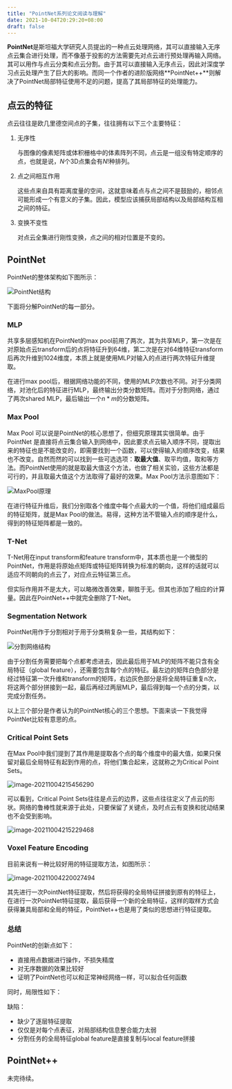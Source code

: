 ```yaml
---
title: "PointNet系列论文阅读与理解"
date: 2021-10-04T20:29:20+08:00
draft: false
---
```


**PointNet**是斯坦福大学研究人员提出的一种点云处理网络，其可以直接输入无序点云集合进行处理，而不像基于投影的方法需要先对点云进行预处理再输入网络。其可以用作与点云分类和点云分割。由于其可以直接输入无序点云，因此对深度学习点云处理产生了巨大的影响。而同一个作者的进阶版网络**PointNet++**则解决了PointNet局部特征使用不足的问题，提高了其局部特征的处理能力。

## 点云的特征

点云往往是欧几里德空间点的子集，往往拥有以下三个主要特征：

1. 无序性

   与图像的像素矩阵或体积栅格中的体素阵列不同，点云是一组没有特定顺序的点，也就是说，$N$个3D点集会有$N!$种排列。

2. 点之间相互作用

   这些点来自具有距离度量的空间，这就意味着点与点之间不是鼓励的，相邻点可能形成一个有意义的子集。因此，模型应该捕获局部结构以及局部结构互相之间的特征。

3. 变换不变性

   对点云全集进行刚性变换，点之间的相对位置是不变的。



## PointNet

PointNet的整体架构如下图所示：

![PointNet结构](https://0x2a-1254351943.cos.ap-guangzhou.myqcloud.com/img/image-20211004210924008.png)



下面将分解PointNet的每一部分。

### MLP

共享多层感知机在PointNet的max pool前用了两次，其为共享MLP，第一次是在对原始点云transform后的点将特征升到64维，第二次是在对64维特征transform后再次升维到1024维度，本质上就是使用MLP对输入的点进行两次特征升维提取。

在进行max pool后，根据网络功能的不同，使用的MLP次数也不同。对于分类网络，对池化后的特征进行MLP，最终输出分类分数矩阵。而对于分割网络，通过了两次shared MLP，最后输出一个$n*m$的分数矩阵。



### Max Pool

Max Pool 可以说是PointNet的核心思想了，但细究原理其实很简单。由于PointNet 是直接将点云集合输入到网络中，因此要求点云输入顺序不同，提取出来的特征也是不能改变的，即需要找到一个函数，可以使得输入的顺序改变，结果也不改变。自然而然的可以找到一些可选选项：**取最大值**、取平均值，取和等方法。而PointNet使用的就是取最大值这个方法，也做了相关实验，这些方法都是可行的，并且取最大值这个方法取得了最好的效果。Max Pool方法示意图如下：

![MaxPool原理](https://0x2a-1254351943.cos.ap-guangzhou.myqcloud.com/img/image-20211004213709574.png)

在进行特征升维后，我们分别取各个维度中每个点最大的一个值，将他们组成最后的特征矩阵，就是Max Pool的做法。易得，这种方法不管输入点的顺序是什么，得到的特征矩阵都是一致的。



### T-Net

T-Net用在input transform和feature transform中，其本质也是一个微型的PointNet，作用是将原始点矩阵或特征矩阵转换为标准的朝向，这样的话就可以适应不同朝向的点云了，对应点云特征第三点。

但实际作用并不是太大，可以略微改善效果，聊胜于无。但其也添加了相应的计算量。因此在PointNet++中就完全删除了T-Net。



### Segmentation Network

PointNet用作于分割相对于用于分类稍复杂一些，其结构如下：

![分割网络结构](https://0x2a-1254351943.cos.ap-guangzhou.myqcloud.com/img/image-20211004214341179.png)

由于分割任务需要把每个点都考虑进去，因此最后用于MLP的矩阵不能只含有全局特征（global feature），还需要包含每个点的特征。最左边的矩阵白色部分是经过特征第一次升维和transform的矩阵，右边灰色部分是将全局特征重复n次，将这两个部分拼接到一起，最后再经过两层MLP，最后得到每一个点的分类，以完成分割任务。



以上三个部分是作者认为的PointNet核心的三个思想。下面来谈一下我觉得PointNet比较有意思的点。



### Critical Point Sets

在Max Pool中我们提到了其作用是提取各个点的每个维度中的最大值，如果只保留对最后全局特征有起到作用的点，将他们集合起来，这就称之为Critical Point Sets。

![image-20211004215456290](https://0x2a-1254351943.cos.ap-guangzhou.myqcloud.com/img/image-20211004215456290.png)

可以看到，Critical Point Sets往往是点云的边界，这些点往往定义了点云的形状。网络的鲁棒性就来源于此处，只要保留了关键点，及时点云有变换和扰动结果也不会受到影响。

![image-20211004215229468](https://0x2a-1254351943.cos.ap-guangzhou.myqcloud.com/img/image-20211004215229468.png)





### Voxel Feature Encoding 

目前来说有一种比较好用的特征提取方法，如图所示：

![image-20211004220027494](https://0x2a-1254351943.cos.ap-guangzhou.myqcloud.com/img/image-20211004220027494.png)

其先进行一次PointNet特征提取，然后将获得的全局特征拼接到原有的特征上，在进行一次PointNet特征提取，最后获得一个新的全局特征，这样的取样方式会获得兼具局部和全局的特征，PointNet++也是用了类似的思想进行特征提取。



### 总结

PointNet的创新点如下：

- 直接用点数据进行操作，不损失精度
- 对无序数据的效果比较好
- 证明了PointNet也可以和正常神经网络一样，可以拟合任何函数

同时，局限性如下：

缺陷：

- 缺少了逐层特征提取
- 仅仅是对每个点表征，对局部结构信息整合能力太弱 
- 分割任务的全局特征global feature是直接复制与local feature拼接



## PointNet++

未完待续。
